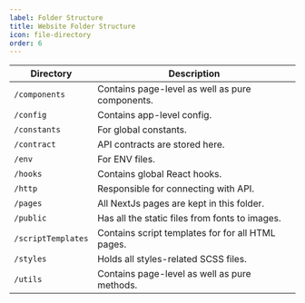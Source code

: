 ```yaml
---
label: Folder Structure
title: Website Folder Structure
icon: file-directory
order: 6
---
```


Directory | Description
--- | ---
`/components` | Contains page-level as well as pure components.
`/config` | Contains app-level config.
`/constants` | For global constants.
`/contract` | API contracts are stored here.
`/env` | For ENV files.
`/hooks` | Contains global React hooks.
`/http` | Responsible for connecting with API.
`/pages` | All NextJs pages are kept in this folder.
`/public` | Has all the static files from fonts to images.
`/scriptTemplates` | Contains script templates for for all HTML pages.
`/styles` | Holds all styles-related SCSS files.
`/utils` | Contains page-level as well as pure methods.
